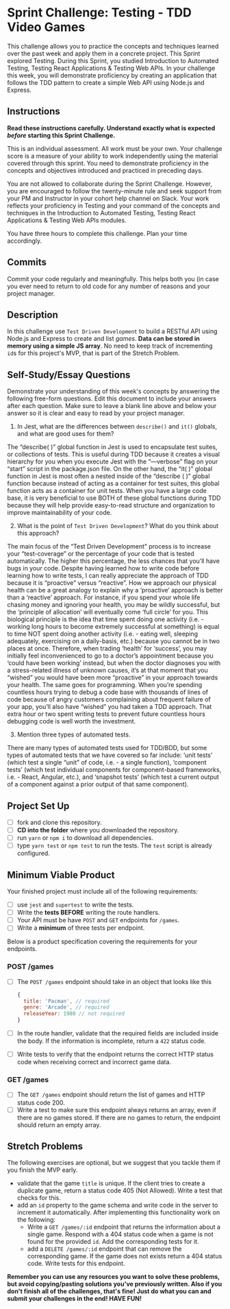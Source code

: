 # Sprint Challenge: Testing - TDD Video Games

This challenge allows you to practice the concepts and techniques learned over the past week and apply them in a concrete project. This Sprint explored Testing. During this Sprint, you studied Introduction to Automated Testing, Testing React Applications & Testing Web APIs. In your challenge this week, you will demonstrate proficiency by creating an application that follows the TDD pattern to create a simple Web API using Node.js and Express.

## Instructions

**Read these instructions carefully. Understand exactly what is expected _before_ starting this Sprint Challenge.**

This is an individual assessment. All work must be your own. Your challenge score is a measure of your ability to work independently using the material covered through this sprint. You need to demonstrate proficiency in the concepts and objectives introduced and practiced in preceding days.

You are not allowed to collaborate during the Sprint Challenge. However, you are encouraged to follow the twenty-minute rule and seek support from your PM and Instructor in your cohort help channel on Slack. Your work reflects your proficiency in Testing and your command of the concepts and techniques in the Introduction to Automated Testing, Testing React Applications & Testing Web APIs modules.

You have three hours to complete this challenge. Plan your time accordingly.

## Commits

Commit your code regularly and meaningfully. This helps both you (in case you ever need to return to old code for any number of reasons and your project manager.

## Description

In this challenge use `Test Driven Development` to build a RESTful API using Node.js and Express to create and list _games_. **Data can be stored in memory using a simple JS array**. No need to keep track of incrementing `id`s for this project's MVP, that is part of the Stretch Problem.

## Self-Study/Essay Questions

Demonstrate your understanding of this week's concepts by answering the following free-form questions. Edit this document to include your answers after each question. Make sure to leave a blank line above and below your answer so it is clear and easy to read by your project manager.

1. In Jest, what are the differences between `describe()` and `it()` globals, and what are good uses for them?

  The “describe( )” global function in Jest is used to encapsulate test suites, or collections of tests. This is useful during TDD because it creates a visual hierarchy for you when you execute Jest with the “—verbose” flag on your “start” script in the package.json file. On the other hand, the “it( )” global function in Jest is most often a nested inside of the “describe ( )” global function because instead of acting as a container for test suites, this global function acts as a container for unit tests. When you have a large code base, it is very beneficial to use BOTH of these global functions during TDD because they will help provide easy-to-read structure and organization to improve maintainability of your code.


2. What is the point of `Test Driven Development`? What do you think about this approach?

  The main focus of the “Test Driven Development” process is to increase your “test-coverage” or the percentage of your code that is tested automatically. The higher this percentage, the less chances that you’ll have bugs in your code. Despite having learned how to write code before learning how to write tests, I can really appreciate the approach of TDD because it is “proactive” versus “reactive”. How we approach our physical health can be a great analogy to explain why a ‘proactive’ approach is better than a ‘reactive’ approach. For instance, if you spend your whole life chasing money and ignoring your health, you may be wildly successful, but the ‘principle of allocation’ will eventually come ‘full circle’ for you. This biological principle is the idea that time spent doing one activity (i.e. - working long hours to become extremely successful at something) is equal to time NOT spent doing another activity (i.e. - eating well, sleeping adequately, exercising on a daily-basis, etc.) because you cannot be in two places at once. Therefore, when trading ‘health’ for ‘success’, you may initially feel inconvenienced to go to a doctor’s appointment because you ‘could have been working’ instead, but when the doctor diagnoses you with a stress-related illness of unknown causes, it’s at that moment that you “wished” you would have been more “proactive” in your approach towards your health. The same goes for programming. When you’re spending countless hours trying to debug a code base with thousands of lines of code because of angry customers complaining about frequent failure of your app, you’ll also have “wished” you had taken a TDD approach. That extra hour or two spent writing tests to prevent future countless hours debugging code is well worth the investment.



3. Mention three types of automated tests.

  There are many types of automated tests used for TDD/BDD, but some types of automated tests that we have covered so far include: ‘unit tests’ (which test a single “unit” of code, i.e. - a single function), ‘component tests’ (which test individual components for component-based frameworks, i.e. - React, Angular, etc.), and ‘snapshot tests’ (which test a current output of a component against a prior output of that same component).



## Project Set Up

- [ ] fork and clone this repository.
- [ ] **CD into the folder** where you downloaded the repository.
- [ ] run `yarn` or `npm i` to download all dependencies.
- [ ] type `yarn test` or `npm test` to run the tests. The `test` script is already configured.

## Minimum Viable Product

Your finished project must include all of the following requirements:

- [ ] use `jest` and `supertest` to write the tests.
- [ ] Write the **tests BEFORE** writing the route handlers.
- [ ] Your API must be have `POST` and `GET` endpoints for `/games`.
- [ ] Write a **minimum** of three tests per endpoint.

Below is a product specification covering the requirements for your endpoints.

### POST /games

- [ ] The `POST /games` endpoint should take in an object that looks like this

  ```js
  {
    title: 'Pacman', // required
    genre: 'Arcade', // required
    releaseYear: 1980 // not required
  }
  ```

- [ ] In the route handler, validate that the required fields are included inside the body. If the information is incomplete, return a `422` status code.
- [ ] Write tests to verify that the endpoint returns the correct HTTP status code when receiving correct and incorrect game data.

### GET /games

- [ ] The `GET /games` endpoint should return the list of games and HTTP status code 200.
- [ ] Write a test to make sure this endpoint always returns an array, even if there are no games stored. If there are no games to return, the endpoint should return an empty array.

## Stretch Problems

The following exercises are optional, but we suggest that you tackle them if you finish the MVP early.

- validate that the game `title` is unique. If the client tries to create a duplicate game, return a status code 405 (Not Allowed). Write a test that checks for this.
- add an `id` property to the game schema and write code in the server to increment it automatically. After implementing this functionality work on the following:
  - Write a `GET /games/:id` endpoint that returns the information about a single game. Respond with a 404 status code when a game is not found for the provided `id`. Add the corresponding tests for it.
  - add a `DELETE /games/:id` endpoint that can remove the corresponding game. If the game does not exists return a 404 status code. Write tests for this endpoint.

**Remember you can use any resources you want to solve these problems, but avoid copying/pasting solutions you've previously written. Also if you don't finish all of the challenges, that's fine! Just do what you can and submit your challenges in the end! HAVE FUN!**
